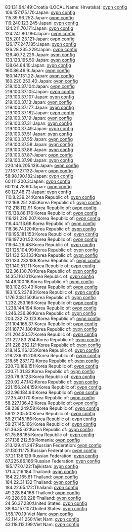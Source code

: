 83.131.64.149:Croatia (LOCAL Name: Hrvatska): [ovpn config](vpn/83_131_64_149.ovpn)  
106.157.175.170:Japan: [ovpn config](vpn/106_157_175_170.ovpn)  
115.39.96.252:Japan: [ovpn config](vpn/115_39_96_252.ovpn)  
119.240.123.245:Japan: [ovpn config](vpn/119_240_123_245.ovpn)  
124.211.70.171:Japan: [ovpn config](vpn/124_211_70_171.ovpn)  
124.241.80.186:Japan: [ovpn config](vpn/124_241_80_186.ovpn)  
125.201.23.121:Japan: [ovpn config](vpn/125_201_23_121.ovpn)  
126.177.247.185:Japan: [ovpn config](vpn/126_177_247_185.ovpn)  
126.28.235.229:Japan: [ovpn config](vpn/126_28_235_229.ovpn)  
126.40.72.229:Japan: [ovpn config](vpn/126_40_72_229.ovpn)  
133.123.195.50:Japan: [ovpn config](vpn/133_123_195_50.ovpn)  
138.64.64.10:Japan: [ovpn config](vpn/138_64_64_10.ovpn)  
160.86.46.9:Japan: [ovpn config](vpn/160_86_46_9.ovpn)  
180.147.131.22:Japan: [ovpn config](vpn/180_147_131_22.ovpn)  
180.220.253.40:Japan: [ovpn config](vpn/180_220_253_40.ovpn)  
219.100.37.104:Japan: [ovpn config](vpn/219_100_37_104.ovpn)  
219.100.37.105:Japan: [ovpn config](vpn/219_100_37_105.ovpn)  
219.100.37.107:Japan: [ovpn config](vpn/219_100_37_107.ovpn)  
219.100.37.13:Japan: [ovpn config](vpn/219_100_37_13.ovpn)  
219.100.37.177:Japan: [ovpn config](vpn/219_100_37_177.ovpn)  
219.100.37.182:Japan: [ovpn config](vpn/219_100_37_182.ovpn)  
219.100.37.19:Japan: [ovpn config](vpn/219_100_37_19.ovpn)  
219.100.37.31:Japan: [ovpn config](vpn/219_100_37_31.ovpn)  
219.100.37.49:Japan: [ovpn config](vpn/219_100_37_49.ovpn)  
219.100.37.51:Japan: [ovpn config](vpn/219_100_37_51.ovpn)  
219.100.37.55:Japan: [ovpn config](vpn/219_100_37_55.ovpn)  
219.100.37.58:Japan: [ovpn config](vpn/219_100_37_58.ovpn)  
219.100.37.86:Japan: [ovpn config](vpn/219_100_37_86.ovpn)  
219.100.37.87:Japan: [ovpn config](vpn/219_100_37_87.ovpn)  
219.100.37.96:Japan: [ovpn config](vpn/219_100_37_96.ovpn)  
220.146.205.139:Japan: [ovpn config](vpn/220_146_205_139.ovpn)  
27.137.127.132:Japan: [ovpn config](vpn/27_137_127_132.ovpn)  
58.98.190.182:Japan: [ovpn config](vpn/58_98_190_182.ovpn)  
60.111.200.3:Japan: [ovpn config](vpn/60_111_200_3.ovpn)  
60.124.78.60:Japan: [ovpn config](vpn/60_124_78_60.ovpn)  
60.127.48.73:Japan: [ovpn config](vpn/60_127_48_73.ovpn)  
110.8.239.24:Korea Republic of: [ovpn config](vpn/110_8_239_24.ovpn)  
112.168.251.245:Korea Republic of: [ovpn config](vpn/112_168_251_245.ovpn)  
112.218.112.91:Korea Republic of: [ovpn config](vpn/112_218_112_91.ovpn)  
115.138.88.176:Korea Republic of: [ovpn config](vpn/115_138_88_176.ovpn)  
116.121.226.207:Korea Republic of: [ovpn config](vpn/116_121_226_207.ovpn)  
116.44.113.68:Korea Republic of: [ovpn config](vpn/116_44_113_68.ovpn)  
118.36.74.120:Korea Republic of: [ovpn config](vpn/118_36_74_120.ovpn)  
119.195.181.153:Korea Republic of: [ovpn config](vpn/119_195_181_153.ovpn)  
119.197.201.52:Korea Republic of: [ovpn config](vpn/119_197_201_52.ovpn)  
119.64.26.48:Korea Republic of: [ovpn config](vpn/119_64_26_48.ovpn)  
121.125.104.99:Korea Republic of: [ovpn config](vpn/121_125_104_99.ovpn)  
121.132.53.133:Korea Republic of: [ovpn config](vpn/121_132_53_133.ovpn)  
121.133.233.188:Korea Republic of: [ovpn config](vpn/121_133_233_188.ovpn)  
121.140.51.111:Korea Republic of: [ovpn config](vpn/121_140_51_111.ovpn)  
122.36.130.78:Korea Republic of: [ovpn config](vpn/122_36_130_78.ovpn)  
14.35.116.101:Korea Republic of: [ovpn config](vpn/14_35_116_101.ovpn)  
14.46.100.18:Korea Republic of: [ovpn config](vpn/14_46_100_18.ovpn)  
183.102.63.43:Korea Republic of: [ovpn config](vpn/183_102_63_43.ovpn)  
183.105.237.83:Korea Republic of: [ovpn config](vpn/183_105_237_83.ovpn)  
1.176.248.150:Korea Republic of: [ovpn config](vpn/1_176_248_150.ovpn)  
1.232.253.166:Korea Republic of: [ovpn config](vpn/1_232_253_166.ovpn)  
1.238.144.194:Korea Republic of: [ovpn config](vpn/1_238_144_194.ovpn)  
1.246.236.86:Korea Republic of: [ovpn config](vpn/1_246_236_86.ovpn)  
203.232.73.123:Korea Republic of: [ovpn config](vpn/203_232_73_123.ovpn)  
211.104.165.37:Korea Republic of: [ovpn config](vpn/211_104_165_37.ovpn)  
211.187.74.180:Korea Republic of: [ovpn config](vpn/211_187_74_180.ovpn)  
211.204.50.57:Korea Republic of: [ovpn config](vpn/211_204_50_57.ovpn)  
211.227.83.204:Korea Republic of: [ovpn config](vpn/211_227_83_204.ovpn)  
211.228.252.121:Korea Republic of: [ovpn config](vpn/211_228_252_121.ovpn)  
218.145.116.125:Korea Republic of: [ovpn config](vpn/218_145_116_125.ovpn)  
218.236.61.206:Korea Republic of: [ovpn config](vpn/218_236_61_206.ovpn)  
218.55.237.172:Korea Republic of: [ovpn config](vpn/218_55_237_172.ovpn)  
220.70.189.151:Korea Republic of: [ovpn config](vpn/220_70_189_151.ovpn)  
220.71.31.83:Korea Republic of: [ovpn config](vpn/220_71_31_83.ovpn)  
220.78.9.123:Korea Republic of: [ovpn config](vpn/220_78_9_123.ovpn)  
220.92.47.142:Korea Republic of: [ovpn config](vpn/220_92_47_142.ovpn)  
221.156.244.159:Korea Republic of: [ovpn config](vpn/221_156_244_159.ovpn)  
222.96.184.94:Korea Republic of: [ovpn config](vpn/222_96_184_94.ovpn)  
27.35.40.170:Korea Republic of: [ovpn config](vpn/27_35_40_170.ovpn)  
58.227.136.42:Korea Republic of: [ovpn config](vpn/58_227_136_42.ovpn)  
58.238.249.58:Korea Republic of: [ovpn config](vpn/58_238_249_58.ovpn)  
59.12.205.50:Korea Republic of: [ovpn config](vpn/59_12_205_50.ovpn)  
59.27.145.166:Korea Republic of: [ovpn config](vpn/59_27_145_166.ovpn)  
59.27.145.166:Korea Republic of: [ovpn config](vpn/59_27_145_166.ovpn)  
61.36.35.62:Korea Republic of: [ovpn config](vpn/61_36_35_62.ovpn)  
61.75.88.165:Korea Republic of: [ovpn config](vpn/61_75_88_165.ovpn)  
217.138.212.58:Romania: [ovpn config](vpn/217_138_212_58.ovpn)  
213.129.41.247:Russian Federation: [ovpn config](vpn/213_129_41_247.ovpn)  
31.130.11.175:Russian Federation: [ovpn config](vpn/31_130_11_175.ovpn)  
37.21.136.129:Russian Federation: [ovpn config](vpn/37_21_136_129.ovpn)  
87.225.86.166:Russian Federation: [ovpn config](vpn/87_225_86_166.ovpn)  
185.177.0.122:Tajikistan: [ovpn config](vpn/185_177_0_122.ovpn)  
171.4.216.184:Thailand: [ovpn config](vpn/171_4_216_184.ovpn)  
184.22.165.61:Thailand: [ovpn config](vpn/184_22_165_61.ovpn)  
184.22.31.132:Thailand: [ovpn config](vpn/184_22_31_132.ovpn)  
184.22.65.172:Thailand: [ovpn config](vpn/184_22_65_172.ovpn)  
49.228.84.168:Thailand: [ovpn config](vpn/49_228_84_168.ovpn)  
49.228.99.228:Thailand: [ovpn config](vpn/49_228_99_228.ovpn)  
24.56.37.230:United States: [ovpn config](vpn/24_56_37_230.ovpn)  
38.84.157.107:United States: [ovpn config](vpn/38_84_157_107.ovpn)  
1.55.170.19:Viet Nam: [ovpn config](vpn/1_55_170_19.ovpn)  
42.114.41.250:Viet Nam: [ovpn config](vpn/42_114_41_250.ovpn)  
42.118.112.199:Viet Nam: [ovpn config](vpn/42_118_112_199.ovpn)  
